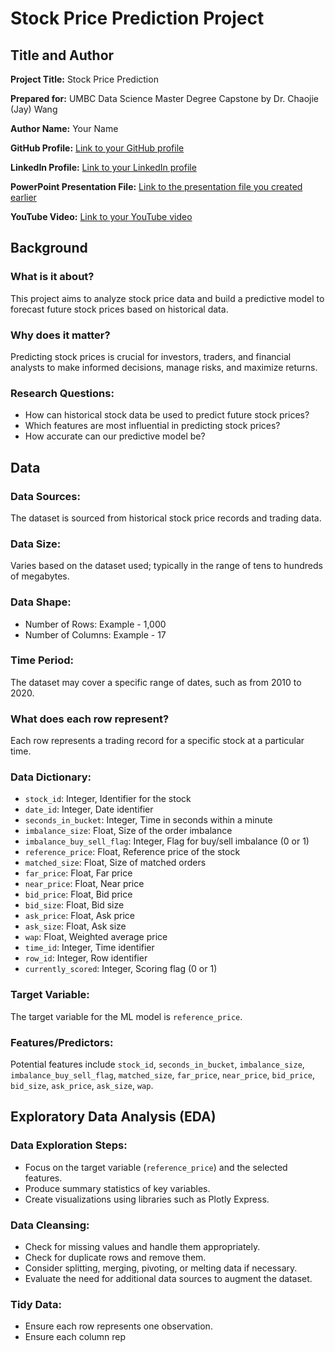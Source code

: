 # Stock Price Prediction Project

## Title and Author

**Project Title:** Stock Price Prediction

**Prepared for:** UMBC Data Science Master Degree Capstone by Dr. Chaojie (Jay) Wang

**Author Name:** Your Name

**GitHub Profile:** [Link to your GitHub profile](#)

**LinkedIn Profile:** [Link to your LinkedIn profile](#)

**PowerPoint Presentation File:** [Link to the presentation file you created earlier](#)

**YouTube Video:** [Link to your YouTube video](#)

## Background

### What is it about?
This project aims to analyze stock price data and build a predictive model to forecast future stock prices based on historical data.

### Why does it matter?
Predicting stock prices is crucial for investors, traders, and financial analysts to make informed decisions, manage risks, and maximize returns.

### Research Questions:
- How can historical stock data be used to predict future stock prices?
- Which features are most influential in predicting stock prices?
- How accurate can our predictive model be?

## Data

### Data Sources:
The dataset is sourced from historical stock price records and trading data.

### Data Size:
Varies based on the dataset used; typically in the range of tens to hundreds of megabytes.

### Data Shape:
- Number of Rows: Example - 1,000
- Number of Columns: Example - 17

### Time Period:
The dataset may cover a specific range of dates, such as from 2010 to 2020.

### What does each row represent?
Each row represents a trading record for a specific stock at a particular time.

### Data Dictionary:
- `stock_id`: Integer, Identifier for the stock
- `date_id`: Integer, Date identifier
- `seconds_in_bucket`: Integer, Time in seconds within a minute
- `imbalance_size`: Float, Size of the order imbalance
- `imbalance_buy_sell_flag`: Integer, Flag for buy/sell imbalance (0 or 1)
- `reference_price`: Float, Reference price of the stock
- `matched_size`: Float, Size of matched orders
- `far_price`: Float, Far price
- `near_price`: Float, Near price
- `bid_price`: Float, Bid price
- `bid_size`: Float, Bid size
- `ask_price`: Float, Ask price
- `ask_size`: Float, Ask size
- `wap`: Float, Weighted average price
- `time_id`: Integer, Time identifier
- `row_id`: Integer, Row identifier
- `currently_scored`: Integer, Scoring flag (0 or 1)

### Target Variable:
The target variable for the ML model is `reference_price`.

### Features/Predictors:
Potential features include `stock_id`, `seconds_in_bucket`, `imbalance_size`, `imbalance_buy_sell_flag`, `matched_size`, `far_price`, `near_price`, `bid_price`, `bid_size`, `ask_price`, `ask_size`, `wap`.

## Exploratory Data Analysis (EDA)

### Data Exploration Steps:
- Focus on the target variable (`reference_price`) and the selected features.
- Produce summary statistics of key variables.
- Create visualizations using libraries such as Plotly Express.

### Data Cleansing:
- Check for missing values and handle them appropriately.
- Check for duplicate rows and remove them.
- Consider splitting, merging, pivoting, or melting data if necessary.
- Evaluate the need for additional data sources to augment the dataset.

### Tidy Data:
- Ensure each row represents one observation.
- Ensure each column rep
